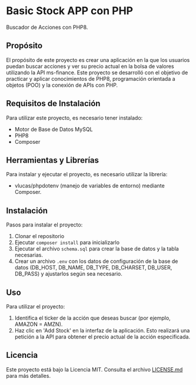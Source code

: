 # Basic Stock APP con PHP

Buscador de Acciones con PHP8.

## Propósito

El propósito de este proyecto es crear una aplicación en la que los usuarios puedan buscar acciones y ver su precio actual en la bolsa de valores utilizando la API ms-finance. Este proyecto se desarrolló con el objetivo de practicar y aplicar conocimientos de PHP8, programación orientada a objetos (POO) y la conexión de APIs con PHP.

## Requisitos de Instalación

Para utilizar este proyecto, es necesario tener instalado:
- Motor de Base de Datos MySQL
- PHP8
- Composer

## Herramientas y Librerías

Para instalar y ejecutar el proyecto, es necesario utilizar la librería:
- vlucas/phpdotenv (manejo de variables de entorno) mediante Composer.

## Instalación

Pasos para instalar el proyecto:

1. Clonar el repositorio
2. Ejecutar `composer install` para inicializarlo
3. Ejecutar el archivo `schema.sql` para crear la base de datos y la tabla necesarias.
4. Crear un archivo `.env` con los datos de configuración de la base de datos (DB_HOST, DB_NAME, DB_TYPE, DB_CHARSET, DB_USER, DB_PASS) y ajustarlos según sea necesario.

## Uso

Para utilizar el proyecto:

1. Identifica el ticker de la acción que deseas buscar (por ejemplo, AMAZON = AMZN).
2. Haz clic en 'Add Stock' en la interfaz de la aplicación. Esto realizará una petición a la API para obtener el precio actual de la acción especificada.


## Licencia

Este proyecto está bajo la Licencia MIT. Consulta el archivo [LICENSE.md](LICENSE.md) para más detalles.
